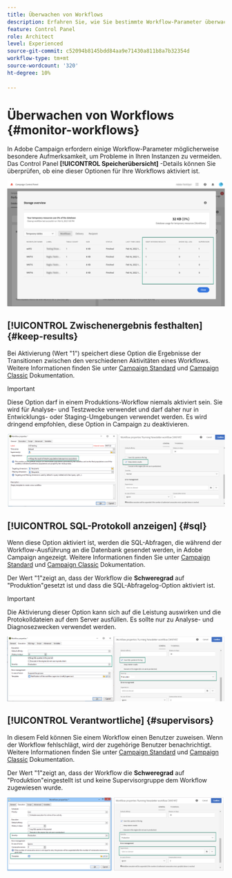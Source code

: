 ```yaml
---
title: Überwachen von Workflows
description: Erfahren Sie, wie Sie bestimmte Workflow-Parameter überwachen, die möglicherweise beachtet werden müssen, um Probleme in Ihren Instanzen zu vermeiden.
feature: Control Panel
role: Architect
level: Experienced
source-git-commit: c52094b8145bdd84aa9e71430a811b8a7b32354d
workflow-type: tm+mt
source-wordcount: '320'
ht-degree: 10%

---
```


# Überwachen von Workflows {#monitor-workflows}

<!--## Clean paused and completed workflows

When [!DNL Adobe Campaign] workflows are paused or completed, they leave temporary tables on your instances database that consume space and can lead to performance issues.

Control Panel allows you to identify those workflows and clean the temporary resources generated on your instances.

>[!NOTE]
>
>Technically, this operation executes the **[!UICONTROL Database cleanup technical workflow]** that runs on your Campaign instance everyday (see [Campaign Standard](https://experienceleague.adobe.com/docs/campaign-standard/using/administrating/application-settings/technical-workflows.html#list-of-technical-workflows) and [Campaign Classic](https://experienceleague.adobe.com/docs/campaign-classic/using/monitoring-campaign-classic/data-processing/database-cleanup-workflow.html) documentation). 

To clean paused and completed workflows, follow these steps:

1. Navigate to the **[!UICONTROL Performance monitoring]** card.

1. In the **[!UICONTROL Databases]** tab, select the instance where you want to perform the operation.

1. Access the **[!UICONTROL Storage overview]** details, then filter the list on **[!UICONTROL Temporary tables]**. Learn more on **[!UICONTROL Storage overview]** in [this page](database-storage-overview.md).

    ![](assets/wkf-monitoring-filter.png)

1. All temporary tables generated on your instances by workflows and deliveries display. Click the **[!UICONTROL Clean now]** button to delete the resources generated by paused and completed workflows.

    ![](assets/wkf-monitoring-clean.png)

1. Once the operation is confirmed, you can track the estimated remaining time in the **[!UICONTROL Storage overview]** list.

    ![](assets/wkf-monitoring-in-progress.png)

## Monitor workflow parameters -->

In Adobe Campaign erfordern einige Workflow-Parameter möglicherweise besondere Aufmerksamkeit, um Probleme in Ihren Instanzen zu vermeiden. Das Control Panel **[!UICONTROL Speicherübersicht]** -Details können Sie überprüfen, ob eine dieser Optionen für Ihre Workflows aktiviert ist.

![](assets/wkf-monitoring-parameters.png)

## **[!UICONTROL Zwischenergebnis festhalten]** {#keep-results}

Bei Aktivierung (Wert &quot;1&quot;) speichert diese Option die Ergebnisse der Transitionen zwischen den verschiedenen Aktivitäten eines Workflows. Weitere Informationen finden Sie unter [Campaign Standard](https://experienceleague.adobe.com/docs/campaign-standard/using/managing-processes-and-data/executing-a-workflow/managing-execution-options.html?lang=de) und [Campaign Classic](https://experienceleague.adobe.com/docs/campaign-classic/using/automating-with-workflows/introduction/workflow-best-practices.html?lang=de#logs) Dokumentation.

>[!IMPORTANT]
>
>Diese Option darf in einem Produktions-Workflow niemals aktiviert sein. Sie wird für Analyse- und Testzwecke verwendet und darf daher nur in Entwicklungs- oder Staging-Umgebungen verwendet werden. Es wird dringend empfohlen, diese Option in Campaign zu deaktivieren.

![](assets/wkf-monitoring-keep.png)

## **[!UICONTROL SQL-Protokoll anzeigen]** {#sql}

Wenn diese Option aktiviert ist, werden die SQL-Abfragen, die während der Workflow-Ausführung an die Datenbank gesendet werden, in Adobe Campaign angezeigt. Weitere Informationen finden Sie unter [Campaign Standard](https://experienceleague.corp.adobe.com/docs/campaign-standard/using/managing-processes-and-data/executing-a-workflow/managing-execution-options.html?lang=en) und [Campaign Classic](https://experienceleague.adobe.com/docs/campaign-classic/using/automating-with-workflows/advanced-management/workflow-properties.html?lang=en#execution) Dokumentation.

Der Wert &quot;1&quot;zeigt an, dass der Workflow die **Schweregrad** auf &quot;Produktion&quot;gesetzt ist und dass die SQL-Abfragelog-Option aktiviert ist.

>[!IMPORTANT]
>
>Die Aktivierung dieser Option kann sich auf die Leistung auswirken und die Protokolldateien auf dem Server ausfüllen. Es sollte nur zu Analyse- und Diagnosezwecken verwendet werden.

![](assets/wkf-monitoring-sql.png)

## **[!UICONTROL Verantwortliche]** {#supervisors}

In diesem Feld können Sie einem Workflow einen Benutzer zuweisen. Wenn der Workflow fehlschlägt, wird der zugehörige Benutzer benachrichtigt. Weitere Informationen finden Sie unter [Campaign Standard](https://experienceleague.corp.adobe.com/docs/campaign-standard/using/managing-processes-and-data/executing-a-workflow/monitoring-workflow-execution.html?lang=en#error-management) und [Campaign Classic](https://experienceleague.adobe.com/docs/campaign-classic/using/automating-with-workflows/advanced-management/workflow-properties.html?lang=en#error-management) Dokumentation.

Der Wert &quot;1&quot;zeigt an, dass der Workflow die **Schweregrad** auf &quot;Produktion&quot;eingestellt ist und keine Supervisorgruppe dem Workflow zugewiesen wurde.

![](assets/wkf-monitoring-supervisors.png)
